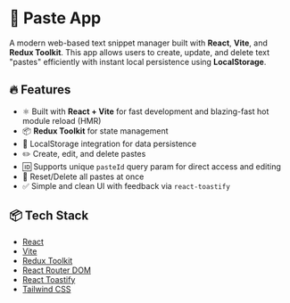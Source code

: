 # 📝 Paste App

A modern web-based text snippet manager built with **React**, **Vite**, and **Redux Toolkit**. This app allows users to create, update, and delete text "pastes" efficiently with instant local persistence using **LocalStorage**.

## 🔥 Features

- ⚛️ Built with **React + Vite** for fast development and blazing-fast hot module reload (HMR)
- 📦 **Redux Toolkit** for state management
- 🧠 LocalStorage integration for data persistence
- ✏️ Create, edit, and delete pastes
- 🆔 Supports unique `pasteId` query param for direct access and editing
- 🧽 Reset/Delete all pastes at once
- ✅ Simple and clean UI with feedback via `react-toastify`

## 📦 Tech Stack

- [React](https://reactjs.org/)
- [Vite](https://vitejs.dev/)
- [Redux Toolkit](https://redux-toolkit.js.org/)
- [React Router DOM](https://reactrouter.com/)
- [React Toastify](https://fkhadra.github.io/react-toastify/introduction/)
- [Tailwind CSS](https://tailwindcss.com/)

